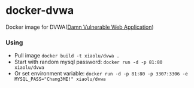 # docker-dvwa
Docker image for DVWA([Damn Vulnerable Web Application](http://www.dvwa.co.uk/))

### Using

- Pull image `docker build -t xiaolu/dvwa .`
- Start with random mysql password: `docker run -d -p 81:80 xiaolu/dvwa`
- Or set environment variable: `docker run -d -p 81:80 -p 3307:3306 -e MYSQL_PASS="Chang3ME!" xiaolu/dvwa`
